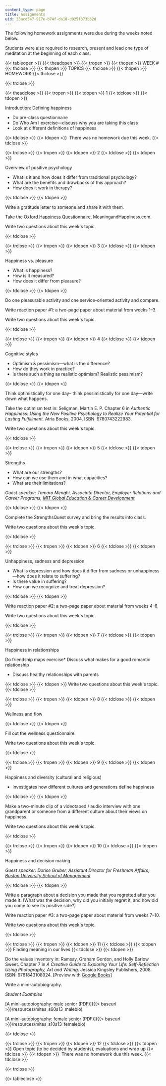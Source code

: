 ```yaml
---
content_type: page
title: Assignments
uid: 23acd547-917e-b74f-da18-d025f373b32d
---
```


The following homework assignments were due during the weeks noted below.

Students were also required to research, present and lead one type of meditation at the beginning of each class.

{{< tableopen >}}
{{< theadopen >}}
{{< tropen >}}
{{< thopen >}}
WEEK #
{{< thclose >}}
{{< thopen >}}
TOPICS
{{< thclose >}}
{{< thopen >}}
HOMEWORK
{{< thclose >}}

{{< trclose >}}

{{< theadclose >}}
{{< tropen >}}
{{< tdopen >}}
1
{{< tdclose >}}
{{< tdopen >}}


Introduction: Defining happiness

*   Do pre-class questionnaire
*   Do Who Am I exercise—discuss why you are taking this class
*   Look at different definitions of happiness


{{< tdclose >}}
{{< tdopen >}}
 There was no homework due this week.
{{< tdclose >}}

{{< trclose >}}
{{< tropen >}}
{{< tdopen >}}
2
{{< tdclose >}}
{{< tdopen >}}


Overview of positive psychology

*   What is it and how does it differ from traditional psychology?
*   What are the benefits and drawbacks of this approach?
*   How does it work in therapy?


{{< tdclose >}}
{{< tdopen >}}


Write a gratitude letter to someone and share it with them.

Take the [Oxford Happiness Questionnaire](http://www.meaningandhappiness.com/oxford-happiness-questionnaire/), MeaningandHappiness.com.

Write two questions about this week's topic.


{{< tdclose >}}

{{< trclose >}}
{{< tropen >}}
{{< tdopen >}}
3
{{< tdclose >}}
{{< tdopen >}}


Happiness vs. pleasure

*   What is happiness?
*   How is it measured?
*   How does it differ from pleasure?


{{< tdclose >}}
{{< tdopen >}}


Do one pleasurable activity and one service-oriented activity and compare.

Write reaction paper #1: a two-page paper about material from weeks 1–3.

Write two questions about this week's topic.


{{< tdclose >}}

{{< trclose >}}
{{< tropen >}}
{{< tdopen >}}
4
{{< tdclose >}}
{{< tdopen >}}


Cognitive styles

*   Optimism & pessimism—what is the difference?
*   How do they work in practice?
*   Is there such a thing as realistic optimism? Realistic pessimism?


{{< tdclose >}}
{{< tdopen >}}


Think optimistically for one day– think pessimistically for one day—write down what happens.

Take the optimism test in: Seligman, Martin E. P. Chapter 6 in _Authentic Happiness: Using the New Positive Psychology to Realize Your Potential for Lasting Fulfillment._ Atria Books, 2004. ISBN: 9780743222983.

Write two questions about this week's topic.


{{< tdclose >}}

{{< trclose >}}
{{< tropen >}}
{{< tdopen >}}
5
{{< tdclose >}}
{{< tdopen >}}


Strengths

*   What are our strengths?
*   How can we use them and in what capacities?
*   What are their limitations?

_Guest speaker: Tamara Menghi, Associate Director, Employer Relations and Career Programs, [MIT Global Education & Career Development](http://gecd.mit.edu/)_


{{< tdclose >}}
{{< tdopen >}}


Complete the StrengthsQuest survey and bring the results into class.

Write two questions about this week's topic.


{{< tdclose >}}

{{< trclose >}}
{{< tropen >}}
{{< tdopen >}}
6
{{< tdclose >}}
{{< tdopen >}}


Unhappiness, sadness and depression

*   What is depression and how does it differ from sadness or unhappiness—how does it relate to suffering?
*   Is there value in suffering?
*   How can we recognize and treat depression?


{{< tdclose >}}
{{< tdopen >}}


Write reaction paper #2: a two-page paper about material from weeks 4–6.

Write two questions about this week's topic.


{{< tdclose >}}

{{< trclose >}}
{{< tropen >}}
{{< tdopen >}}
7
{{< tdclose >}}
{{< tdopen >}}


Happiness in relationships

Do friendship maps exercise*   Discuss what makes for a good romantic relationship
*   Discuss healthy relationships with parents


{{< tdclose >}}
{{< tdopen >}}
Write two questions about this week's topic.
{{< tdclose >}}

{{< trclose >}}
{{< tropen >}}
{{< tdopen >}}
8
{{< tdclose >}}
{{< tdopen >}}


Wellness and flow


{{< tdclose >}}
{{< tdopen >}}


Fill out the wellness questionnaire.

Write two questions about this week's topic.


{{< tdclose >}}

{{< trclose >}}
{{< tropen >}}
{{< tdopen >}}
9
{{< tdclose >}}
{{< tdopen >}}


Happiness and diversity (cultural and religious)

*   Investigates how different cultures and generations define happiness


{{< tdclose >}}
{{< tdopen >}}


Make a two-minute clip of a videotaped / audio interview with one grandparent or someone from a different culture about their views on happiness.

Write two questions about this week's topic.


{{< tdclose >}}

{{< trclose >}}
{{< tropen >}}
{{< tdopen >}}
10
{{< tdclose >}}
{{< tdopen >}}


Happiness and decision making

_Guest speaker: Dorise Gruber, Assistant Director for Freshman Affairs, [Boston University School of Management](http://management.bu.edu/)_


{{< tdclose >}}
{{< tdopen >}}


Write a paragraph about a decision you made that you regretted after you made it. (What was the decision, why did you initially regret it, and how did you come to see its positive side?)

Write reaction paper #3: a two-page paper about material from weeks 7–10.

Write two questions about this week's topic.


{{< tdclose >}}

{{< trclose >}}
{{< tropen >}}
{{< tdopen >}}
11
{{< tdclose >}}
{{< tdopen >}}
Finding meaning in our lives
{{< tdclose >}}
{{< tdopen >}}


Do the values inventory in: Ramsay, Graham Gordon, and Holly Barlow Sweet. Chapter 7 in _A Creative Guide to Exploring Your Life: Self-Reflection Using Photography, Art and Writing_. Jessica Kingsley Publishers, 2008. ISBN: 9781843108924. \[Preview with [Google Books](http://books.google.com/books?id=asR7-q1SKw8C&printsec=frontcover)\]

Write a mini-autobiography.

_Student Examples_

[A mini-autobiography: male senior (PDF)]({{< baseurl >}}/resources/mites_s60s13_malebio)

[A mini-autobiography: female senior (PDF)]({{< baseurl >}}/resources/mites_s10s13_femalebio)


{{< tdclose >}}

{{< trclose >}}
{{< tropen >}}
{{< tdopen >}}
12
{{< tdclose >}}
{{< tdopen >}}
Open topic (to be decided by students), evaluations and wrap up
{{< tdclose >}}
{{< tdopen >}}
 There was no homework due this week.
{{< tdclose >}}

{{< trclose >}}

{{< tableclose >}}